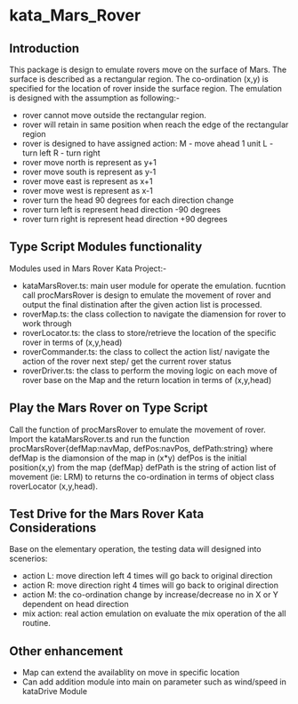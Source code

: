 # kata_Mars_Rover
## Introduction
This package is design to emulate rovers move on the surface of Mars. The surface is described as a rectangular region. The co-ordination (x,y) is specified for the location of rover inside the surface region. The emulation is designed with the assumption as following:-
- rover cannot move outside the rectangular region.
- rover will retain in same position when reach the edge of the rectangular region
- rover is designed to have assigned action:
    M - move ahead 1 unit
    L - turn left
    R - turn right
- rover move north is represent as y+1
- rover move south is represent as y-1
- rover move east is represent as x+1
- rover move west is represent as x-1
- rover turn the head 90 degrees for each direction change
- rover turn left is represent head direction -90 degrees
- rover turn right is represent head direction +90 degrees

## Type Script Modules functionality
Modules used in Mars Rover Kata Project:-
- kataMarsRover.ts: main user module for operate the emulation. 
  fucntion call procMarsRover is design to emulate the movement of rover and output the final distination after the given action list is processed.
- roverMap.ts: the class collection to navigate the diamension for rover to work
  through
- roverLocator.ts: the class to store/retrieve the location of the specific rover 
  in terms of (x,y,head)
- roverCommander.ts: the class to collect the action list/ navigate the action 
  of the rover next step/ get the current rover status 
- roverDriver.ts: the class to perform the moving logic on each move of rover 
  base on the Map and the return location in terms of (x,y,head)

## Play the Mars Rover on Type Script 
Call the function of procMarsRover to emulate the movement of rover. Import the kataMarsRover.ts and run the function procMarsRover{defMap:navMap, defPos:navPos, defPath:string}
  where defMap is the diamonsion of the map in (x*y)
        defPos is the initial position(x,y) from the map {defMap}
        defPath is the string of action list of movement (ie: LRM) 
to returns the co-ordination in terms of object class roverLocator (x,y,head).

## Test Drive for the Mars Rover Kata Considerations
Base on the elementary operation, the testing data will designed into scenerios:
- action L: move direction left 4 times will go back to original direction
- action R: move direction right 4 times will go back to original direction
- action M: the co-ordination change by increase/decrease no in X or Y dependent
  on head direction
- mix action: real action emulation on evaluate the mix operation of the all
  routine.

## Other enhancement
- Map can extend the availablity on move in specific location
- Can add addition module into main on parameter such as wind/speed in kataDrive 
  Module  


